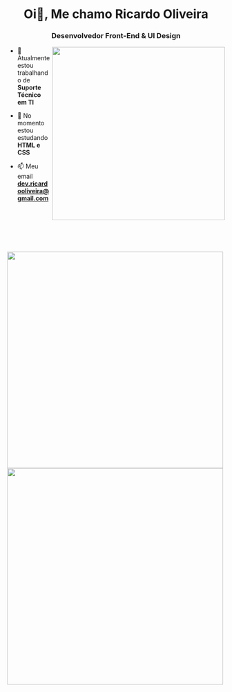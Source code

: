 <h1 align="center">Oi👋, Me chamo Ricardo Oliveira</h1>
<h3 align="center">Desenvolvedor Front-End & UI Design</h3>

<img align="right" width="400px" src="https://www.iroidtechnologies.com/static/home/images/oew_rrybb.gif">

- 🔭 Atualmente estou trabalhando de **Suporte Técnico em TI**

- 🌱 No momento estou estudando **HTML e CSS**

- 📫 Meu email **dev.ricardooliveira@gmail.com**
<br><br><br><br><br><br>

##

<div>
  <img width="500px" src="https://github-readme-stats.vercel.app/api?username=ricardo-oliveira-dev&show_icons=true&theme=github_dark">
  <img width="500px" src="https://github-readme-stats.vercel.app/api/top-langs/?username=ricardo-oliveira-dev&layout=compact&theme=github_dark">
</div>






